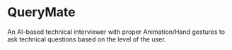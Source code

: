 # QueryMate
An AI-based technical interviewer with proper Animation/Hand gestures to ask technical questions based on the level of the user.
